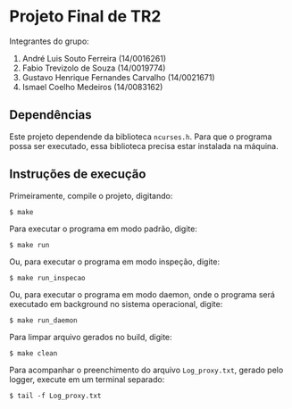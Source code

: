 Projeto Final de TR2
====================

Integrantes do grupo:
1. André Luis Souto Ferreira (14/0016261)
2. Fabio Trevizolo de Souza (14/0019774)
3. Gustavo Henrique Fernandes Carvalho (14/0021671)
4. Ismael Coelho Medeiros (14/0083162)

Dependências
------------
Este projeto dependende da biblioteca `ncurses.h`. Para que o programa possa ser executado, essa biblioteca
precisa estar instalada na máquina.

Instruções de execução
----------------------

Primeiramente, compile o projeto, digitando:

    $ make

Para executar o programa em modo padrão, digite:

    $ make run

Ou, para executar o programa em modo inspeção, digite:

    $ make run_inspecao

Ou, para executar o programa em modo daemon, onde o programa será executado em background no 
sistema operacional, digite:

    $ make run_daemon


Para limpar arquivo gerados no build, digite:

    $ make clean

Para acompanhar o preenchimento do arquivo `Log_proxy.txt`, gerado pelo logger, execute em um terminal
separado:

    $ tail -f Log_proxy.txt